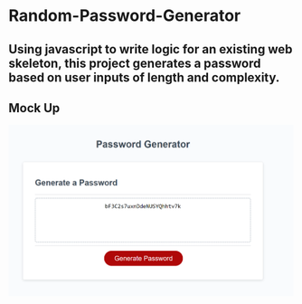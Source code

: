 # Random-Password-Generator

Using javascript to write logic for an existing web skeleton, this project generates a password based on user inputs of length and complexity.
---



Mock Up
---
![Mock Up](./Screenshot.png)

